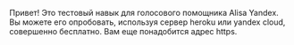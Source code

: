Привет! Это тестовый навык для голосового помощника Alisa Yandex. Вы можете его опробовать, используя сервер heroku или yandex cloud, совершенно бесплатно. Вам еще понадобится адрес https.